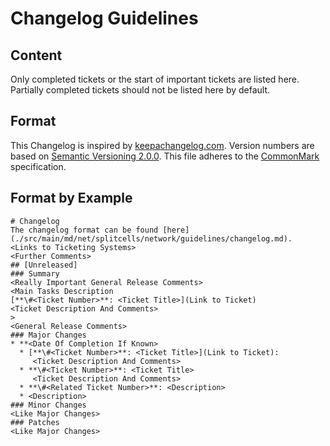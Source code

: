 # Changelog Guidelines
## Content
Only completed tickets or the start of important tickets are listed here.
Partially completed tickets should not be listed here by default.
## Format
This Changelog is inspired by [keepachangelog.com](https://keepachangelog.com/en/1.0.0/).
Version numbers are based on [Semantic Versioning 2.0.0](https://semver.org/spec/v2.0.0.html).
This file adheres to the [CommonMark](https://spec.commonmark.org/0.29) specification.
## Format by Example
```
# Changelog
The changelog format can be found [here](./src/main/md/net/splitcells/network/guidelines/changelog.md).
<Links to Ticketing Systems>
<Further Comments>
## [Unreleased]
### Summary
<Really Important General Release Comments>
<Main Tasks Description
[**\#<Ticket Number>**: <Ticket Title>](Link to Ticket)
<Ticket Description And Comments>
>
<General Release Comments>
### Major Changes
* **<Date Of Completion If Known>
  * [**\#<Ticket Number>**: <Ticket Title>](Link to Ticket):
     <Ticket Description And Comments>
  * **\#<Ticket Number>**: <Ticket Title>
     <Ticket Description And Comments>
  * **\#<Related Ticket Number>**: <Description>
  * <Description>
### Minor Changes
<Like Major Changes>
### Patches
<Like Major Changes>
```